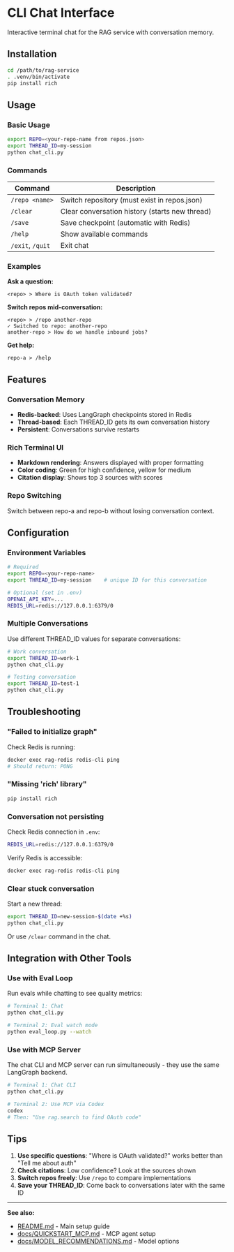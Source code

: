 # CLI Chat Interface

Interactive terminal chat for the RAG service with conversation memory.

## Installation

```bash
cd /path/to/rag-service
. .venv/bin/activate
pip install rich
```

## Usage

### Basic Usage

```bash
export REPO=<your-repo-name from repos.json>
export THREAD_ID=my-session
python chat_cli.py
```

### Commands

| Command | Description |
|---------|-------------|
| `/repo <name>` | Switch repository (must exist in repos.json) |
| `/clear` | Clear conversation history (starts new thread) |
| `/save` | Save checkpoint (automatic with Redis) |
| `/help` | Show available commands |
| `/exit`, `/quit` | Exit chat |

### Examples

**Ask a question:**
```
<repo> > Where is OAuth token validated?
```

**Switch repos mid-conversation:**
```
<repo> > /repo another-repo
✓ Switched to repo: another-repo
another-repo > How do we handle inbound jobs?
```

**Get help:**
```
repo-a > /help
```

## Features

### Conversation Memory
- **Redis-backed**: Uses LangGraph checkpoints stored in Redis
- **Thread-based**: Each THREAD_ID gets its own conversation history
- **Persistent**: Conversations survive restarts

### Rich Terminal UI
- **Markdown rendering**: Answers displayed with proper formatting
- **Color coding**: Green for high confidence, yellow for medium
- **Citation display**: Shows top 3 sources with scores

### Repo Switching
Switch between repo-a and repo-b without losing conversation context.

## Configuration

### Environment Variables

```bash
# Required
export REPO=<your-repo-name>
export THREAD_ID=my-session    # unique ID for this conversation

# Optional (set in .env)
OPENAI_API_KEY=...
REDIS_URL=redis://127.0.0.1:6379/0
```

### Multiple Conversations

Use different THREAD_ID values for separate conversations:

```bash
# Work conversation
export THREAD_ID=work-1
python chat_cli.py

# Testing conversation
export THREAD_ID=test-1
python chat_cli.py
```

## Troubleshooting

### "Failed to initialize graph"

Check Redis is running:
```bash
docker exec rag-redis redis-cli ping
# Should return: PONG
```

### "Missing 'rich' library"

```bash
pip install rich
```

### Conversation not persisting

Check Redis connection in `.env`:
```bash
REDIS_URL=redis://127.0.0.1:6379/0
```

Verify Redis is accessible:
```bash
docker exec rag-redis redis-cli ping
```

### Clear stuck conversation

Start a new thread:
```bash
export THREAD_ID=new-session-$(date +%s)
python chat_cli.py
```

Or use `/clear` command in the chat.

## Integration with Other Tools

### Use with Eval Loop

Run evals while chatting to see quality metrics:

```bash
# Terminal 1: Chat
python chat_cli.py

# Terminal 2: Eval watch mode
python eval_loop.py --watch
```

### Use with MCP Server

The chat CLI and MCP server can run simultaneously - they use the same LangGraph backend.

```bash
# Terminal 1: Chat CLI
python chat_cli.py

# Terminal 2: Use MCP via Codex
codex
# Then: "Use rag.search to find OAuth code"
```

## Tips

1. **Use specific questions**: "Where is OAuth validated?" works better than "Tell me about auth"
2. **Check citations**: Low confidence? Look at the sources shown
3. **Switch repos freely**: Use `/repo` to compare implementations
4. **Save your THREAD_ID**: Come back to conversations later with the same ID

---

**See also:**
- [README.md](../README.md) - Main setup guide
- [docs/QUICKSTART_MCP.md](QUICKSTART_MCP.md) - MCP agent setup
- [docs/MODEL_RECOMMENDATIONS.md](MODEL_RECOMMENDATIONS.md) - Model options
